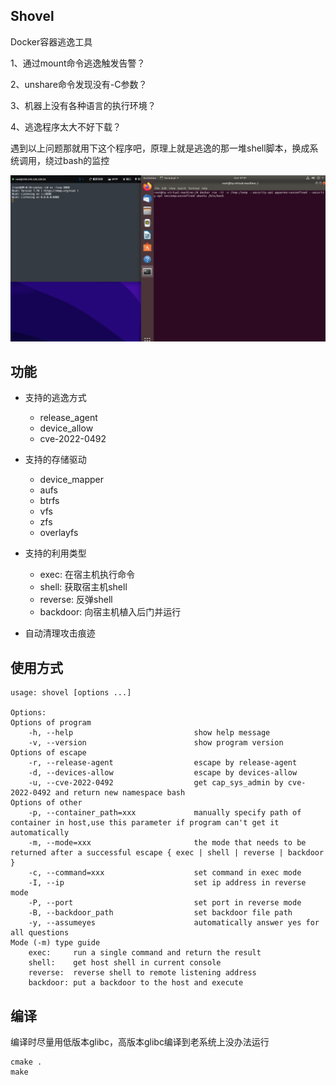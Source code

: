## Shovel

Docker容器逃逸工具

1、通过mount命令逃逸触发告警？

2、unshare命令发现没有-C参数？

3、机器上没有各种语言的执行环境？

4、逃逸程序太大不好下载？

遇到以上问题那就用下这个程序吧，原理上就是逃逸的那一堆shell脚本，换成系统调用，绕过bash的监控

![](./img/shovel.gif)

## 功能

* 支持的逃逸方式
  * release_agent
  * device_allow
  * cve-2022-0492


* 支持的存储驱动
  * device_mapper
  * aufs
  * btrfs
  * vfs
  * zfs
  * overlayfs


* 支持的利用类型
  * exec: 在宿主机执行命令
  * shell: 获取宿主机shell
  * reverse: 反弹shell
  * backdoor: 向宿主机植入后门并运行


* 自动清理攻击痕迹

## 使用方式

```text
usage: shovel [options ...]

Options:
Options of program
    -h, --help                           show help message
    -v, --version                        show program version
Options of escape
    -r, --release-agent                  escape by release-agent
    -d, --devices-allow                  escape by devices-allow
    -u, --cve-2022-0492                  get cap_sys_admin by cve-2022-0492 and return new namespace bash
Options of other
    -p, --container_path=xxx             manually specify path of container in host,use this parameter if program can't get it automatically
    -m, --mode=xxx                       the mode that needs to be returned after a successful escape { exec | shell | reverse | backdoor }
    -c, --command=xxx                    set command in exec mode
    -I, --ip                             set ip address in reverse mode
    -P, --port                           set port in reverse mode
    -B, --backdoor_path                  set backdoor file path
    -y, --assumeyes                      automatically answer yes for all questions
Mode (-m) type guide
    exec:     run a single command and return the result
    shell:    get host shell in current console
    reverse:  reverse shell to remote listening address
    backdoor: put a backdoor to the host and execute
```
## 编译

编译时尽量用低版本glibc，高版本glibc编译到老系统上没办法运行

```shell
cmake .
make
```